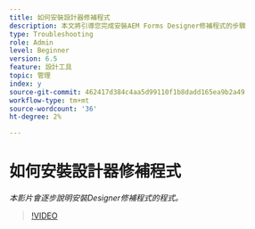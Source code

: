```yaml
---
title: 如何安裝設計器修補程式
description: 本文將引導您完成安裝AEM Forms Designer修補程式的步驟
type: Troubleshooting
role: Admin
level: Beginner
version: 6.5
feature: 設計工具
topic: 管理
index: y
source-git-commit: 462417d384c4aa5d99110f1b8dadd165ea9b2a49
workflow-type: tm+mt
source-wordcount: '36'
ht-degree: 2%

---
```



# 如何安裝設計器修補程式

*本影片會逐步說明安裝Designer修補程式的程式。*

>[!VIDEO](https://video.tv.adobe.com/v/335504?quality=9&learn=on)

